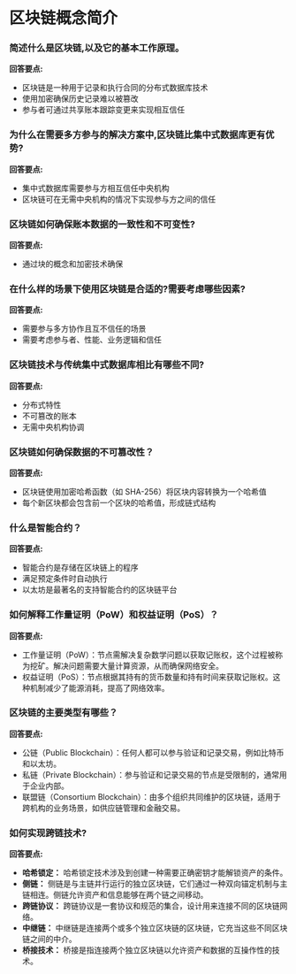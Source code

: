 # 区块链概念简介


### 简述什么是区块链,以及它的基本工作原理。

**回答要点:**

- 区块链是一种用于记录和执行合同的分布式数据库技术
- 使用加密确保历史记录难以被篡改
- 参与者可通过共享账本跟踪变更来实现相互信任

### 为什么在需要多方参与的解决方案中,区块链比集中式数据库更有优势?

**回答要点:**

- 集中式数据库需要参与方相互信任中央机构
- 区块链可在无需中央机构的情况下实现参与方之间的信任

### 区块链如何确保账本数据的一致性和不可变性?

**回答要点:**

- 通过块的概念和加密技术确保

### 在什么样的场景下使用区块链是合适的?需要考虑哪些因素?

**回答要点:**

- 需要参与多方协作且互不信任的场景
- 需要考虑参与者、性能、业务逻辑和信任

### 区块链技术与传统集中式数据库相比有哪些不同?

**回答要点:**

- 分布式特性
- 不可篡改的账本
- 无需中央机构协调

### 区块链如何确保数据的不可篡改性？

**回答要点:**

- 区块链使用加密哈希函数（如 SHA-256）将区块内容转换为一个哈希值
- 每个新区块都会包含前一个区块的哈希值，形成链式结构

### 什么是智能合约？

**回答要点:**

- 智能合约是存储在区块链上的程序
- 满足预定条件时自动执行
- 以太坊是最著名的支持智能合约的区块链平台

### 如何解释工作量证明（PoW）和权益证明（PoS）？

**回答要点:**

- 工作量证明（PoW）：节点需解决复杂数学问题以获取记账权，这个过程被称为挖矿。解决问题需要大量计算资源，从而确保网络安全。
- 权益证明（PoS）：节点根据其持有的货币数量和持有时间来获取记账权。这种机制减少了能源消耗，提高了网络效率。

### 区块链的主要类型有哪些？

**回答要点:**

- 公链（Public Blockchain）：任何人都可以参与验证和记录交易，例如比特币和以太坊。
- 私链（Private Blockchain）：参与验证和记录交易的节点是受限制的，通常用于企业内部。
- 联盟链（Consortium Blockchain）：由多个组织共同维护的区块链，适用于跨机构的业务场景，如供应链管理和金融交易。

### 如何实现跨链技术?

**回答要点:**

- **哈希锁定：** 哈希锁定技术涉及到创建一种需要正确密钥才能解锁资产的条件。
- **侧链：** 侧链是与主链并行运行的独立区块链，它们通过一种双向锚定机制与主链相连。侧链允许资产和信息能够在两个链之间移动。
- **跨链协议：** 跨链协议是一套协议和规范的集合，设计用来连接不同的区块链网络。
- **中继链：** 中继链是连接两个或多个独立区块链的区块链，它充当这些不同区块链之间的中介。
- **桥接技术：** 桥接是指连接两个独立区块链以允许资产和数据的互操作性的技术。